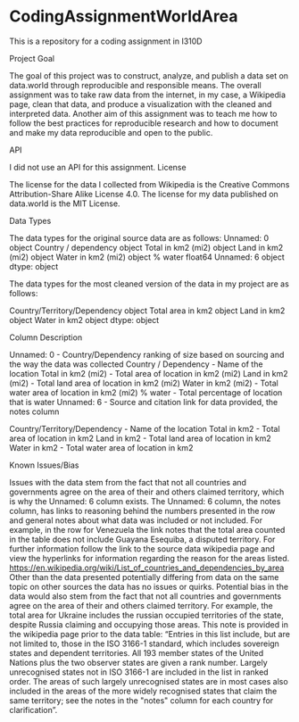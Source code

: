 # CodingAssignmentWorldArea
This is a repository for a coding assignment in I310D

Project Goal

The goal of this project was to construct, analyze, and publish a data set on data.world through reproducible and responsible means. The overall assignment was to take raw data from the internet, in my case, a Wikipedia page, clean that data, and produce a visualization with the cleaned and interpreted data. Another aim of this assignment was to teach me how to follow the best practices for reproducible research and how to document and make my data reproducible and open to the public.

API

I did not use an API for this assignment.
License

The license for the data I collected from Wikipedia is ​the Creative Commons Attribution-Share Alike License 4.0. The license for my data published on data.world is the MIT License.

Data Types

The data types for the original source data are as follows:
Unnamed: 0               object
Country / dependency     object
Total in km2 (mi2)       object
Land in km2 (mi2)        object
Water in km2 (mi2)       object
% water                 float64
Unnamed: 6               object
dtype: object

The data types for the most cleaned version of the data in my project are as follows:

Country/Territory/Dependency    object
Total area in km2               object
Land in km2                     object
Water in km2                    object
dtype: object

Column Description

Unnamed: 0 - Country/Dependency ranking of size based on sourcing and the way the data was collected
Country / Dependency - Name of the location
Total in km2 (mi2) - Total area of location in km2 (mi2)
Land in km2 (mi2) - Total land area of location in km2 (mi2)
Water in km2 (mi2) - Total water area of location in km2 (mi2)
% water - Total percentage of location that is water
Unnamed: 6 - Source and citation link for data provided, the notes column

Country/Territory/Dependency - Name of the location
Total in km2 - Total area of location in km2 
Land in km2 - Total land area of location in km2 
Water in km2 - Total water area of location in km2 

Known Issues/Bias

Issues with the data stem from the fact that not all countries and governments agree on the area of their and others claimed territory, which is why the Unnamed: 6 column exists. The Unnamed: 6 column, the notes column, has links to reasoning behind the numbers presented in the row and general notes about what data was included or not included. For example, in the row for Venezuela the link notes that the total area counted in the table does not include Guayana Esequiba, a disputed territory. For further information follow the link to the source data wikipedia page and view the hyperlinks for information regarding the reason for the areas listed. https://en.wikipedia.org/wiki/List_of_countries_and_dependencies_by_area 
Other than the data presented potentially differing from data on the same topic on other sources the data has no issues or quirks.
Potential bias in the data would also stem from the fact that not all countries and governments agree on the area of their and others claimed territory. For example, the total area for Ukraine includes the russian occupied territories of the state, despite Russia claiming and occupying those areas. This note is provided in the wikipedia page prior to the data table: 
“Entries in this list include, but are not limited to, those in the ISO 3166-1 standard, which includes sovereign states and dependent territories. All 193 member states of the United Nations plus the two observer states are given a rank number. Largely unrecognised states not in ISO 3166-1 are included in the list in ranked order. The areas of such largely unrecognised states are in most cases also included in the areas of the more widely recognised states that claim the same territory; see the notes in the "notes" column for each country for clarification”.
